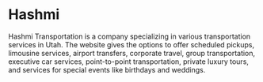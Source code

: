 # Hashmi
 Hashmi Transportation is a company specializing in various transportation services in Utah. The website gives the options to offer scheduled pickups, limousine services, airport transfers, corporate travel, group transportation, executive car services, point-to-point transportation, private luxury tours, and services for special events like birthdays and weddings. 
